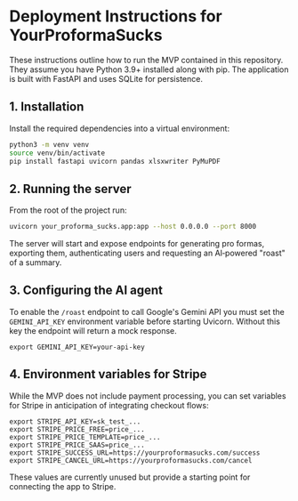 # Deployment Instructions for YourProformaSucks

These instructions outline how to run the MVP contained in this
repository.  They assume you have Python 3.9+ installed along with
pip.  The application is built with FastAPI and uses SQLite for
persistence.

## 1. Installation

Install the required dependencies into a virtual environment:

```bash
python3 -m venv venv
source venv/bin/activate
pip install fastapi uvicorn pandas xlsxwriter PyMuPDF
```

## 2. Running the server

From the root of the project run:

```bash
uvicorn your_proforma_sucks.app:app --host 0.0.0.0 --port 8000
```

The server will start and expose endpoints for generating pro formas,
exporting them, authenticating users and requesting an AI‑powered
"roast" of a summary.

## 3. Configuring the AI agent

To enable the `/roast` endpoint to call Google's Gemini API you must
set the `GEMINI_API_KEY` environment variable before starting
Uvicorn.  Without this key the endpoint will return a mock response.

```
export GEMINI_API_KEY=your-api-key
```

## 4. Environment variables for Stripe

While the MVP does not include payment processing, you can set
variables for Stripe in anticipation of integrating checkout flows:

```
export STRIPE_API_KEY=sk_test_...
export STRIPE_PRICE_FREE=price_...
export STRIPE_PRICE_TEMPLATE=price_...
export STRIPE_PRICE_SAAS=price_...
export STRIPE_SUCCESS_URL=https://yourproformasucks.com/success
export STRIPE_CANCEL_URL=https://yourproformasucks.com/cancel
```

These values are currently unused but provide a starting point for
connecting the app to Stripe.